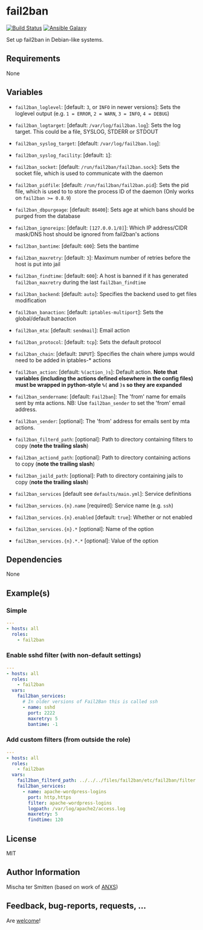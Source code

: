 # fail2ban

[![Build Status](https://travis-ci.org/chriswayg/ansible-fail2ban.svg?branch=master)](https://travis-ci.org/chriswayg/ansible-fail2ban) [![Ansible Galaxy](http://img.shields.io/badge/ansible--galaxy-fail2ban-blue.svg)](https://galaxy.ansible.com/Oefenweb/fail2ban)

Set up fail2ban in Debian-like systems.

## Requirements

None

## Variables

- `fail2ban_loglevel`: [default: `3`, or `INFO` in newer versions]: Sets the loglevel output (e.g. `1 = ERROR`, `2 = WARN`, `3 = INFO`, `4 = DEBUG`)
- `fail2ban_logtarget`: [default: `/var/log/fail2ban.log`]: Sets the log target. This could be a file, SYSLOG, STDERR or STDOUT
- `fail2ban_syslog_target`: [default: `/var/log/fail2ban.log`]:
- `fail2ban_syslog_facility`: [default: `1`]:
- `fail2ban_socket`: [default: `/run/fail2ban/fail2ban.sock`]: Sets the socket file, which is used to communicate with the daemon
- `fail2ban_pidfile`: [default: `/run/fail2ban/fail2ban.pid`]: Sets the pid file, which is used to to store the process ID of the daemon (Only works on `fail2ban >= 0.8.9`)
- `fail2ban_dbpurgeage`: [default: `86400`]: Sets age at which bans should be purged from the database

- `fail2ban_ignoreips`: [default: `[127.0.0.1/8]`]: Which IP address/CIDR mask/DNS host should be ignored from fail2ban's actions
- `fail2ban_bantime`: [default: `600`]: Sets the bantime
- `fail2ban_maxretry`: [default: `3`]: Maximum number of retries before the host is put into jail
- `fail2ban_findtime`: [default: `600`]: A host is banned if it has generated `fail2ban_maxretry` during the last `fail2ban_findtime`
- `fail2ban_backend`: [default: `auto`]: Specifies the backend used to get files modification
- `fail2ban_banaction`: [default: `iptables-multiport`]: Sets the global/default banaction
- `fail2ban_mta`: [default: `sendmail`]: Email action
- `fail2ban_protocol`: [default: `tcp`]: Sets the default protocol
- `fail2ban_chain`: [default: `INPUT`]: Specifies the chain where jumps would need to be added in iptables-* actions
- `fail2ban_action`: [default: `%(action_)s`]: Default action.  **Note that variables (including the actions defined elsewhere in the config files) must be wrapped in python-style `%(` and `)s` so they are expanded**
- `fail2ban_sendername`: [default: `Fail2ban`]: The 'from' name for emails sent by mta actions.  NB: Use `fail2ban_sender` to set the 'from' email address.
- `fail2ban_sender`: [optional]: The 'from' address for emails sent by mta actions.
- `fail2ban_filterd_path`: [optional]: Path to directory containing filters to copy (**note the trailing slash**)
- `fail2ban_actiond_path`: [optional]: Path to directory containing actions to copy (**note the trailing slash**)
- `fail2ban_jaild_path`: [optional]: Path to directory containing jails to copy (**note the trailing slash**)

- `fail2ban_services` [default see `defaults/main.yml`]: Service definitions
- `fail2ban_services.{n}.name` [required]: Service name (e.g. `ssh`)
- `fail2ban_services.{n}.enabled` [default: `true`]: Whether or not enabled
- `fail2ban_services.{n}.*` [optional]: Name of the option
- `fail2ban_services.{n}.*.*` [optional]: Value of the option

## Dependencies

None

## Example(s)

### Simple

```yaml
---
- hosts: all
  roles:
    - fail2ban
```

### Enable sshd filter (with non-default settings)

```yaml
---
- hosts: all
  roles:
    - fail2ban
  vars:
    fail2ban_services:
      # In older versions of Fail2Ban this is called ssh
      - name: sshd
        port: 2222
        maxretry: 5
        bantime: -1
```

### Add custom filters (from outside the role)

```yaml
---
- hosts: all
  roles:
    - fail2ban
  vars:
    fail2ban_filterd_path: ../../../files/fail2ban/etc/fail2ban/filter.d/
    fail2ban_services:
      - name: apache-wordpress-logins
        port: http,https
        filter: apache-wordpress-logins
        logpath: /var/log/apache2/access.log
        maxretry: 5
        findtime: 120
```

## License

MIT

## Author Information

Mischa ter Smitten (based on work of [ANXS](https://github.com/ANXS))

## Feedback, bug-reports, requests, ...

Are [welcome](https://github.com/Oefenweb/ansible-fail2ban/issues)!
